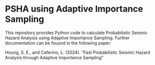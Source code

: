 # PSHA using Adaptive Importance Sampling

This repository provides Python code to calculate Probabilistic Seismic Hazard Analysis using Adaptive Importance Sampling. Further documentation can be fouund in the following paper:

Houng, S. E., and Ceferino, L. (2024). “Fast Probabilistic Seismic Hazard Analysis through Adaptive Importance Sampling”
